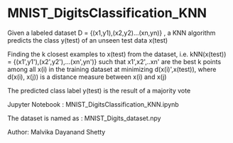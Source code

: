 # MNIST_DigitsClassification_KNN

Given a labeled dataset D = {(x1,y1),(x2,y2)...(xn,yn)} , a KNN algorithm predicts the class y(test) of an unseen test data x(test)

Finding the k closest examples to x(test) from the dataset, i.e. kNN(x(test)) = {(x1',y1'),(x2',y2'),...(xn',yn')} such that x1',x2',..xn' are the best k points among all x(i) in the training dataset at minimizing d(x(i)',x(test)), where d(x(i), x(j)) is a distance measure between x(i) and x(j)

The predicted class label y(test) is the result of a majority vote


Jupyter Notebook : MNIST_DigitsClassification_KNN.ipynb

The dataset is named as : MNIST_Digits_dataset.npy


Author: Malvika Dayanand Shetty